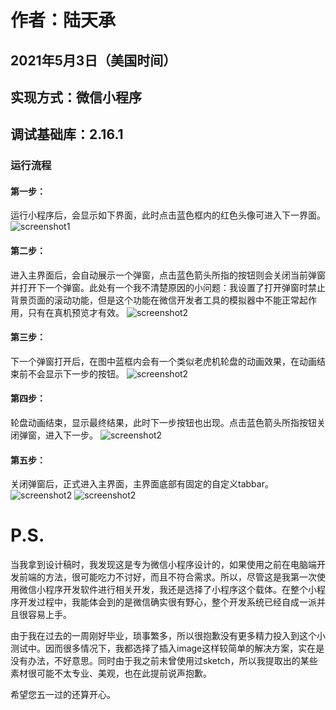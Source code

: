 # 作者：陆天承
## 2021年5月3日（美国时间）
## 实现方式：微信小程序
## 调试基础库：2.16.1
### 运行流程

#### 第一步：
运行小程序后，会显示如下界面，此时点击蓝色框内的红色头像可进入下一界面。
![screenshot1](./image/Xnip2021-05-03_19-24-10.jpg)

#### 第二步：
进入主界面后，会自动展示一个弹窗，点击蓝色箭头所指的按钮则会关闭当前弹窗并打开下一个弹窗。此处有一个我不清楚原因的小问题：我设置了打开弹窗时禁止背景页面的滚动功能，但是这个功能在微信开发者工具的模拟器中不能正常起作用，只有在真机预览才有效。
![screenshot2](./image/Xnip2021-05-03_19-39-22.jpg)

#### 第三步：
下一个弹窗打开后，在图中蓝框内会有一个类似老虎机轮盘的动画效果，在动画结束前不会显示下一步的按钮。
![screenshot2](./image/Xnip2021-05-03_19-42-22.jpg)

#### 第四步：
轮盘动画结束，显示最终结果，此时下一步按钮也出现。点击蓝色箭头所指按钮关闭弹窗，进入下一步。
![screenshot2](./image/Xnip2021-05-03_19-45-18.jpg)

#### 第五步：
关闭弹窗后，正式进入主界面，主界面底部有固定的自定义tabbar。
![screenshot2](./image/Xnip2021-05-03_19-49-34.jpg)
![screenshot2](./image/Xnip2021-05-03_19-50-02.jpg)

# P.S.
当我拿到设计稿时，我发现这是专为微信小程序设计的，如果使用之前在电脑端开发前端的方法，很可能吃力不讨好，而且不符合需求。所以，尽管这是我第一次使用微信小程序开发软件进行相关开发，我还是选择了小程序这个载体。在整个小程序开发过程中，我能体会到的是微信确实很有野心，整个开发系统已经自成一派并且很容易上手。

由于我在过去的一周刚好毕业，琐事繁多，所以很抱歉没有更多精力投入到这个小测试中。因而很多情况下，我都选择了插入image这样较简单的解决方案，实在是没有办法，不好意思。同时由于我之前未曾使用过sketch，所以我提取出的某些素材很可能不太专业、美观，也在此提前说声抱歉。

希望您五一过的还算开心。
